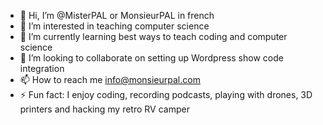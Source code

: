 - 👋 Hi, I’m @MisterPAL or MonsieurPAL in french
- 👀 I’m interested in teaching computer science
- 🌱 I’m currently learning best ways to teach coding and computer science
- 💞️ I’m looking to collaborate on setting up Wordpress show code integration
- 📫 How to reach me info@monsieurpal.com
- ⚡ Fun fact: I enjoy coding, recording podcasts, playing with drones, 3D printers and hacking my retro RV camper

<!---
MisterPAL/MisterPAL is a ✨ special ✨ repository because its `README.md` (this file) appears on your GitHub profile.
You can click the Preview link to take a look at your changes.
--->
